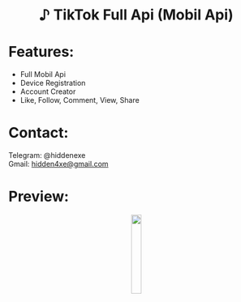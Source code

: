 <div align="center">
  <h1>♪ TikTok Full Api (Mobil Api)</h1>
</div>
 
# Features:

- Full Mobil Api
- Device Registration
- Account Creator
- Like, Follow, Comment, View, Share
 
# Contact:

Telegram: @hiddenexe
<br>
Gmail: hidden4xe@gmail.com
 
# Preview:

<div align="center">
      <a href="https://www.youtube.com/watch?v=a6QJ552c8kk">
         <img src="https://png.pngtree.com/png-vector/20221018/ourmid/pngtree-youtube-social-media-round-icon-png-image_6315993.png" style="width:20%;">
      </a>

</div>




